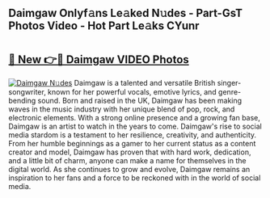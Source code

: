 ## Daimgaw Onlyf𝚊ns Le𝚊ked N𝚞des - Part-GsT Photos Video - Hot Part Le𝚊ks CYunr

# <h2><a href="http://ac30850.deff.icu/?id=Daimgaw">🔗 New 👉🔴 Daimgaw VIDEO Photos</a></h2>

[![Daimgaw N𝚞des](https://i.imgur.com/rIISA9y.gif)](http://ac30850.deff.icu/?id=Daimgaw)
Daimgaw is a talented and versatile British singer-songwriter, known for her powerful vocals, emotive lyrics, and genre-bending sound. Born and raised in the UK, Daimgaw has been making waves in the music industry with her unique blend of pop, rock, and electronic elements. With a strong online presence and a growing fan base, Daimgaw is an artist to watch in the years to come. Daimgaw's rise to social media stardom is a testament to her resilience, creativity, and authenticity. From her humble beginnings as a gamer to her current status as a content creator and model, Daimgaw has proven that with hard work, dedication, and a little bit of charm, anyone can make a name for themselves in the digital world. As she continues to grow and evolve, Daimgaw remains an inspiration to her fans and a force to be reckoned with in the world of social media.
